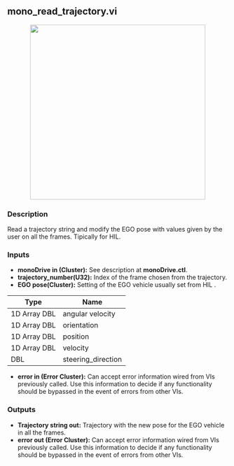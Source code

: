 ## mono_read_trajectory.vi
<p align="center">
<img src="https://github.com/monoDriveIO/client/raw/master/WikiPhotos/LV_client/utilities/mono__read__trajectoryc.png" width="400"  />
</p>

### Description 
Read a trajectory string and modify the EGO pose with values given by the user on all the frames. Tipically for HIL.

### Inputs

- **monoDrive in (Cluster):** See description at **monoDrive.ctl**.
- **trajectory_number(U32):** Index of the frame chosen from the trajectory.
- **EGO pose(Cluster):** Setting of the EGO vehicle usually set from HIL .

| Type  | Name   |
| ------------ | ------------ |
|1D Array DBL  | angular velocity |
|1D Array DBL | orientation  |
|1D Array DBL | position  |
|1D Array DBL  | velocity |
|DBL | steering_direction |

- **error in (Error Cluster):** Can accept error information wired from VIs previously called. Use this information to decide if any functionality should be bypassed in the event of errors from other VIs.


### Outputs

- **Trajectory string out:** Trajectory with the new pose for the EGO vehicle in all the frames.
- **error out (Error Cluster):** Can accept error information wired from VIs previously called. Use this information to decide if any functionality should be bypassed in the event of errors from other VIs.
